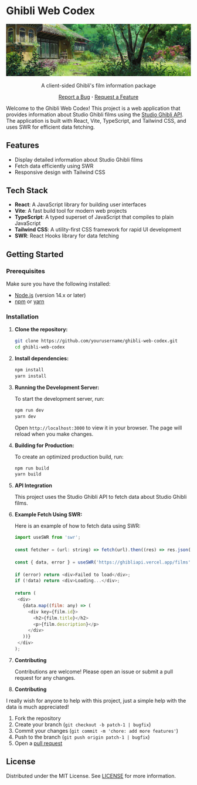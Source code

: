 # Ghibli Web Codex

<div align="center">
  <img src="public/header.webp?raw=true" alt="header">
	
  A client-sided Ghibli's film information package

  <a href="https://github.com/ramenaru/ghibli-codex/issues">Report a Bug</a>
  <strong>·</strong>
  <a href="https://github.com/ramenaru/ghibli-codex/issues">Request a Feature</a>
</div>

Welcome to the Ghibli Web Codex! This project is a web application that provides information about Studio Ghibli films using the [Studio Ghibli API](https://ghibliapi.vercel.app). The application is built with React, Vite, TypeScript, and Tailwind CSS, and uses SWR for efficient data fetching.

## Features

- Display detailed information about Studio Ghibli films
- Fetch data efficiently using SWR
- Responsive design with Tailwind CSS

## Tech Stack

- **React**: A JavaScript library for building user interfaces
- **Vite**: A fast build tool for modern web projects
- **TypeScript**: A typed superset of JavaScript that compiles to plain JavaScript
- **Tailwind CSS**: A utility-first CSS framework for rapid UI development
- **SWR**: React Hooks library for data fetching

## Getting Started

### Prerequisites

Make sure you have the following installed:

- [Node.js](https://nodejs.org/) (version 14.x or later)
- [npm](https://www.npmjs.com/) or [yarn](https://yarnpkg.com/)

### Installation

1. **Clone the repository:**

   ```sh
   git clone https://github.com/yourusername/ghibli-web-codex.git
   cd ghibli-web-codex
   ```
   
2. **Install dependencies:**

   ```sh
   npm install
   yarn install
   ```
   
3. **Running the Development Server:**

	To start the development server, run:
    
   ```sh
   npm run dev
   yarn dev
   ```
   Open `http://localhost:3000` to view it in your browser. The page will reload when you make changes.

4. **Building for Production:**

	To create an optimized production build, run:
    
   ```sh
   npm run build
   yarn build
   ```
 
5. **API Integration**

	This project uses the Studio Ghibli API to fetch data about Studio Ghibli films.
    
6. **Example Fetch Using SWR:**

	Here is an example of how to fetch data using SWR:
   
     ````js
    import useSWR from 'swr';

    const fetcher = (url: string) => fetch(url).then((res) => res.json());

    const { data, error } = useSWR('https://ghibliapi.vercel.app/films', fetcher);

    if (error) return <div>Failed to load</div>;
    if (!data) return <div>Loading...</div>;

    return (
      <div>
        {data.map((film: any) => (
          <div key={film.id}>
            <h2>{film.title}</h2>
            <p>{film.description}</p>
          </div>
        ))}
      </div>
    );
    ````

6. **Contributing**

	Contributions are welcome! Please open an issue or submit a pull request for any changes.
    

7. **Contributing**

I really wish for anyone to help with this project, just a simple help with the data is much appreciated!

1. Fork the repository
2. Create your branch (`git checkout -b patch-1 | bugfix`)
3. Commit your changes (`git commit -m 'chore: add more features'`)
4. Push to the branch (`git push origin patch-1 | bugfix`)
5. Open a [pull request](https://github.com/ramenaru/ghibli-codex/pulls)

## License

Distributed under the MIT License. See [LICENSE](LICENSE) for more information.
